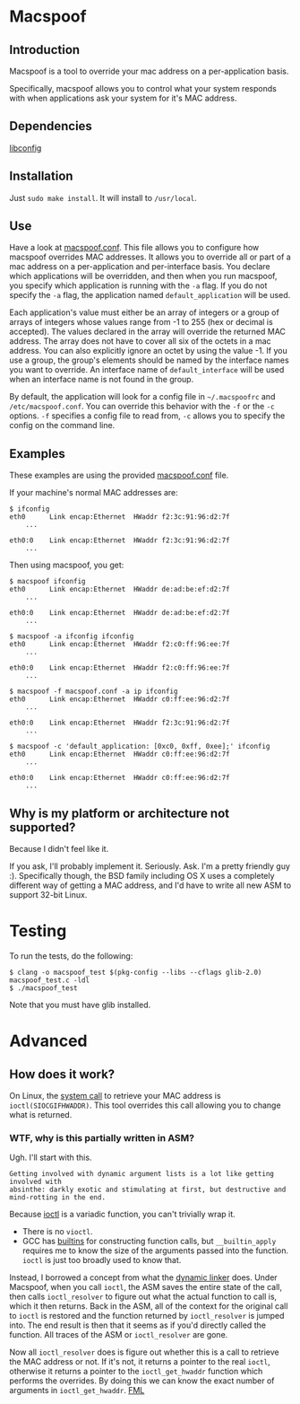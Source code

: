Macspoof
========

## Introduction
Macspoof is a tool to override your mac address on a per-application basis.

Specifically, macspoof allows you to control what your system responds with when
applications ask your system for it's MAC address.

## Dependencies
[libconfig][libconfig]

## Installation
Just `sudo make install`. It will install to `/usr/local`.

## Use
Have a look at [macspoof.conf][macspoof-conf]. This file allows you to configure
how macspoof overrides MAC addresses. It allows you to override all or part of a
mac address on a per-application and per-interface basis. You declare which
applications will be overridden, and then when you run macspoof, you specify
which application is running with the `-a` flag. If you do not specify the `-a`
flag, the application named `default_application` will be used.

Each application's value must either be an array of integers or a group of
arrays of integers whose values range from -1 to 255 (hex or decimal is
accepted). The values declared in the array will override the returned MAC
address. The array does not have to cover all six of the octets in a mac
address. You can also explicitly ignore an octet by using the value -1. If you
use a group, the group's elements should be named by the interface names you
want to override. An interface name of `default_interface` will be used when an
interface name is not found in the group.

By default, the application will look for a config file in `~/.macspoofrc` and
`/etc/macspoof.conf`. You can override this behavior with the `-f` or the `-c`
options. `-f` specifies a config file to read from, `-c` allows you to specify
the config on the command line.

## Examples
These examples are using the provided [macspoof.conf][macspoof-conf] file.

If your machine's normal MAC addresses are:

```
$ ifconfig
eth0      Link encap:Ethernet  HWaddr f2:3c:91:96:d2:7f
    ...

eth0:0    Link encap:Ethernet  HWaddr f2:3c:91:96:d2:7f
    ...
```

Then using macspoof, you get:

```
$ macspoof ifconfig
eth0      Link encap:Ethernet  HWaddr de:ad:be:ef:d2:7f
    ...

eth0:0    Link encap:Ethernet  HWaddr de:ad:be:ef:d2:7f
    ...
```

```
$ macspoof -a ifconfig ifconfig
eth0      Link encap:Ethernet  HWaddr f2:c0:ff:96:ee:7f
    ...

eth0:0    Link encap:Ethernet  HWaddr f2:c0:ff:96:ee:7f
    ...
```

```
$ macspoof -f macspoof.conf -a ip ifconfig
eth0      Link encap:Ethernet  HWaddr c0:ff:ee:96:d2:7f
    ...

eth0:0    Link encap:Ethernet  HWaddr f2:3c:91:96:d2:7f
    ...
```

```
$ macspoof -c 'default_application: [0xc0, 0xff, 0xee];' ifconfig
eth0      Link encap:Ethernet  HWaddr c0:ff:ee:96:d2:7f
    ...

eth0:0    Link encap:Ethernet  HWaddr c0:ff:ee:96:d2:7f
    ...
```

## Why is my platform or architecture not supported?
Because I didn't feel like it.

If you ask, I'll probably implement it. Seriously. Ask. I'm a pretty friendly
guy :). Specifically though, the BSD family including OS X uses a completely
different way of getting a MAC address, and I'd have to write all new ASM to
support 32-bit Linux.

# Testing
To run the tests, do the following:

```
$ clang -o macspoof_test $(pkg-config --libs --cflags glib-2.0) macspoof_test.c -ldl
$ ./macspoof_test
```

Note that you must have glib installed.

# Advanced

## How does it work?
On Linux, the [system call][SIOCGIFHWADDR] to retrieve your MAC address is
`ioctl(SIOCGIFHWADDR)`. This tool overrides this call allowing you to change
what is returned.

### WTF, why is this partially written in ASM?
Ugh. I'll start with this.

    Getting involved with dynamic argument lists is a lot like getting involved with
    absinthe: darkly exotic and stimulating at first, but destructive and
    mind-rotting in the end.

Because [ioctl][ioctl] is a variadic function, you can't trivially wrap it.

 * There is no `vioctl`.
 * GCC has [builtins][GCC-call-construct] for constructing function calls, but
   `__builtin_apply` requires me to know the size of the arguments passed into
   the function. `ioctl` is just too broadly used to know that.

Instead, I borrowed a concept from what the [dynamic linker][dyld] does. Under
Macspoof, when you call `ioctl`, the ASM saves the entire state of the call,
then calls `ioctl_resolver` to figure out what the actual function to call is,
which it then returns. Back in the ASM, all of the context for the original call
to `ioctl` is restored and the function returned by `ioctl_resolver` is jumped
into. The end result is then that it seems as if you'd directly called the
function. All traces of the ASM or `ioctl_resolver` are gone.

Now all `ioctl_resolver` does is figure out whether this is a call to retrieve
the MAC address or not. If it's not, it returns a pointer to the real `ioctl`,
otherwise it returns a pointer to the `ioctl_get_hwaddr` function which performs
the overrides. By doing this we can know the exact number of arguments in
`ioctl_get_hwaddr`. [FML][FML]

[macspoof-conf]: https://github.com/eatnumber1/macspoof/blob/master/macspoof.conf
[libconfig]: http://www.hyperrealm.com/libconfig/
[FML]: http://www.fmylife.com/
[dyld]: http://en.wikipedia.org/wiki/Dynamic_linking
[GCC-call-construct]: http://gcc.gnu.org/onlinedocs/gcc/Constructing-Calls.html
[ioctl]: http://man7.org/linux/man-pages/man2/ioctl.2.html
[SIOCGIFHWADDR]: http://man7.org/linux/man-pages/man7/netdevice.7.html
